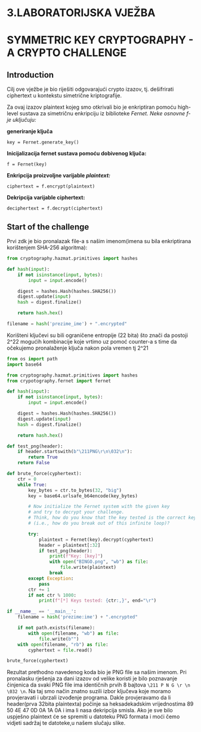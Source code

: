 # 3.LABORATORIJSKA VJEŽBA

# **SYMMETRIC KEY CRYPTOGRAPHY - A CRYPTO CHALLENGE**

## Introduction

Cilj ove vježbe je bio riješiti odgovarajući crypto izazov, tj. dešifrirati ciphertext u kontekstu simetrične kriptografije. 

Za ovaj izazov plaintext kojeg smo otkrivali bio je enkriptiran pomoću high-level sustava za simetričnu enkripciju iz biblioteke *Fernet. Neke osnovne f-je uključuju:*

**generiranje ključa**

`key = Fernet.generate_key()`

**Inicijalizacija fernet sustava pomoću dobivenog ključa:**

`f = Fernet(key)`

**Enkripcija proizvoljne varijable *plaintext:***

`ciphertext = f.encrypt(plaintext)`

**Dekripcija varijable ciphertext:**

`deciphertext = f.decrypt(ciphertext)`

## Start of the challenge

Prvi zdk je bio pronalazak file-a s našim imenom(imena su bila enkriptirana korištenjem SHA-256 algoritma):

```python
from cryptography.hazmat.primitives import hashes

def hash(input):
    if not isinstance(input, bytes):
        input = input.encode()

    digest = hashes.Hash(hashes.SHA256())
    digest.update(input)
    hash = digest.finalize()

    return hash.hex()

filename = hash('prezime_ime') + ".encrypted"
```

Korišteni ključevi su bili ograničene entropije (22 bita) što znači da postoji 2^22 mogućih kombinacije koje vrtimo uz pomoć counter-a s time da očekujemo pronalaženje ključa nakon pola vremen tj 2^21

```python
from os import path
import base64

from cryptography.hazmat.primitives import hashes
from crypotography.fernet import fernet

def hash(input):
    if not isinstance(input, bytes):
        input = input.encode()

    digest = hashes.Hash(hashes.SHA256())
    digest.update(input)
    hash = digest.finalize()

    return hash.hex()

def test_png(header):
    if header.startswith(b"\211PNG\r\n\032\n"):
        return True
    return False

def brute_force(cyphertext):
    ctr = 0
    while True:
        key_bytes = ctr.to_bytes(32, "big")
        key = base64.urlsafe_b64encode(key_bytes)

        # Now initialize the Fernet system with the given key
        # and try to decrypt your challenge.
        # Think, how do you know that the key tested is the correct key
        # (i.e., how do you break out of this infinite loop)?

        try:
            plaintext = Fernet(key).decrypt(cyphertext)
            header = plaintext[:32]
            if test_png(header):
                print(f"Key: [key]")
                with open("BINGO.png", "wb") as file:
                    file.write(plaintext)
                break
        except Exception:
            pass
        ctr += 1
        if not ctr % 1000:
            print(f"[*] Keys tested: {ctr:,}", end="\r")

if __name__ == '__main__':
    filename = hash('prezime:ime') + ".encrypted"

    if not path.exists(filename):
        with open(filename, "wb") as file:
            file.write(b"")
    with open(filename, "rb") as file:
        cyphertext = file.read()

brute_force(cyphertext)
```

Rezultat prethodno navedenog koda bio je PNG file sa našim imenom. Pri pronalasku rješenja za dani izazov od velike koristi je bilo poznavanje činjenica da svaki PNG file ima identičnih prvih 8 bajtova  `\211 P N G \r \n \032 \n`. Na taj smo način znatno suzili izbor ključeva koje moramo provjeravati i ubrzali izvođenje programa. Dakle provjeravamo da li header(prva 32bita plaintexta) počinje sa heksadekadskim vrijednostima 89 50 4E 47 0D 0A 1A 0A i ima li nasa dekripcija smisla. Ako je sve bilo uspješno plaintext će se spremiti u datoteku PNG formata i moći čemo vidjeti sadržaj te datoteke,u našem slučaju slike.